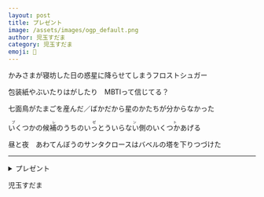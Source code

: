 ```yaml
---
layout: post
title: プレゼント
image: /assets/images/ogp_default.png
author: 児玉すだま
category: 児玉すだま
emoji: 👻
---
```


<div class="tanka-area"><div class="tanka">
<p>かみさまが寝坊した日の惑星に降らせてしまうフロストシュガー</p>
<p>包装紙やぶいたりはがしたり　MBTIって信じてる？</p>
<p>七面鳥がたまごを産んだ／ばかだから星のかたちが分からなかった</p>
<p><ruby>いくつかの候補のうちのいっとういらない側のいくつか<rp>（</rp><rt>プレゼント</rt><rp>）</rp></ruby>あげる</p>
<p>昼と夜　あわてんぼうのサンタクロースはバベルの塔を下りつづけた</p></div></div>

---

<details><summary>プレゼント</summary>
かみさまが寝坊した日の惑星に降らせてしまうフロストシュガー<br/>
包装紙やぶいたりはがしたり　MBTIって信じてる？<br/>
七面鳥がたまごを産んだ／ばかだから星のかたちが分からなかった<br/>
<ruby>いくつかの候補のうちのいっとういらない側のいくつか<rp>（</rp><rt>プレゼント</rt><rp>）</rp></ruby>あげる<br/>
昼と夜　あわてんぼうのサンタクロースはバベルの塔を下りつづけた<br/>
</details>

児玉すだま

